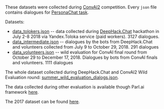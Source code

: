 These datasets were collected during [ConvAI2](http://convai.io/) competition. Every `json` file contains dialogues for [PersonaChat task](http://convai.io/#personachat-convai2-dataset).

Datasets:

* [data_tolokers.json](data_tolokers.json) -- data collected during [DeepHack.Chat](http://deephack.me/chat) hackathon in July 2-8 2018 via Yandex.Toloka service (paid workers). 3127 dialogues.
* [data_intermediate.json](data_intermediate.json) -- dialogues by the bots from DeepHack.Chat and volunteers collected from July 9 to October 29, 2018. 291 dialogues
* [data_volunteers.json](data_volunteers.json) -- wild evaluation for ConvAI final round from October 29 to December 17, 2018. Dialogues by bots from ConvAI finals and volunteers. 1111 dialogues


The whole dataset collected during DeepHack.Chat and ConvAI2 Wild Evaluation round: [summer_wild_evaluation_dialogs.json](./summer_wild_evaluation_dialogs.json).

The data collected during other evaluation is available though Parl.ai framework [here](https://github.com/facebookresearch/ParlAI/tree/master/parlai/tasks/convai2).

The 2017 dataset can be found [here](http://convai.io/2017/data/).
